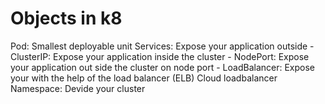 # Objects in k8

Pod: Smallest deployable unit 
Services: Expose your application outside 
    - ClusterIP: Expose your application inside the cluster 
    - NodePort: Expose your application out side the cluster on node port 
    - LoadBalancer: Expose your with the help of the load balancer (ELB)  Cloud loadbalancer
Namespace: Devide your cluster 

